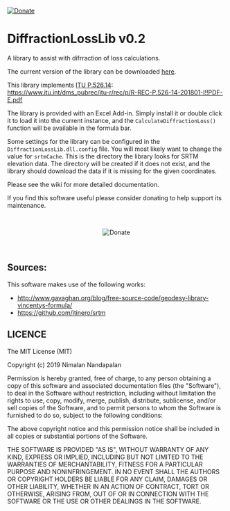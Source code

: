 [![Donate](https://img.shields.io/badge/Donate-PayPal-green.svg)](https://www.paypal.me/DonateToFOSS)

# DiffractionLossLib v0.2
A library to assist with difrraction of loss calculations.

The current version of the library can be downloaded [here](https://github.com/Nimalan-Nandapalan/DiffractionLossLib/releases/latest).

This library implements [ITU P.526.14](https://www.itu.int/dms_pubrec/itu-r/rec/p/R-REC-P.526-14-201801-I!!PDF-E.pdf):<br />
https://www.itu.int/dms_pubrec/itu-r/rec/p/R-REC-P.526-14-201801-I!!PDF-E.pdf

The library is provided with an Excel Add-in. Simply install it or double click it to load it into the current instance, and the `CalculateDiffractionLoss()` function will be available in the formula bar.

Some settings for the library can be configured in the `DiffractionLossLib.dll.config` file. You will most likely want to change the value for `srtmCache`. This is the directory the library looks for SRTM elevation data. The directory will be created if it does not exist, and the library should download the data if it is missing for the given coordinates. 

Please see the wiki for more detailed documentation.

If you find this software useful please consider donating to help support its maintenance.

<br />
<p align="center">
    <a href="https://www.paypal.me/DonateToFOSS"></a>
        <img src="https://www.paypalobjects.com/en_US/i/btn/btn_donateCC_LG.gif" alt="Donate" />
    </a>
</p>
<br />

## Sources:
This software makes use of the following works:
* http://www.gavaghan.org/blog/free-source-code/geodesy-library-vincentys-formula/
* https://github.com/itinero/srtm

## LICENCE
The MIT License (MIT)

Copyright (c) 2019 Nimalan Nandapalan

Permission is hereby granted, free of charge, to any person obtaining a copy
of this software and associated documentation files (the "Software"), to deal
in the Software without restriction, including without limitation the rights
to use, copy, modify, merge, publish, distribute, sublicense, and/or sell
copies of the Software, and to permit persons to whom the Software is
furnished to do so, subject to the following conditions:

The above copyright notice and this permission notice shall be included in all
copies or substantial portions of the Software.

THE SOFTWARE IS PROVIDED "AS IS", WITHOUT WARRANTY OF ANY KIND, EXPRESS OR
IMPLIED, INCLUDING BUT NOT LIMITED TO THE WARRANTIES OF MERCHANTABILITY,
FITNESS FOR A PARTICULAR PURPOSE AND NONINFRINGEMENT. IN NO EVENT SHALL THE
AUTHORS OR COPYRIGHT HOLDERS BE LIABLE FOR ANY CLAIM, DAMAGES OR OTHER
LIABILITY, WHETHER IN AN ACTION OF CONTRACT, TORT OR OTHERWISE, ARISING FROM,
OUT OF OR IN CONNECTION WITH THE SOFTWARE OR THE USE OR OTHER DEALINGS IN THE
SOFTWARE.
